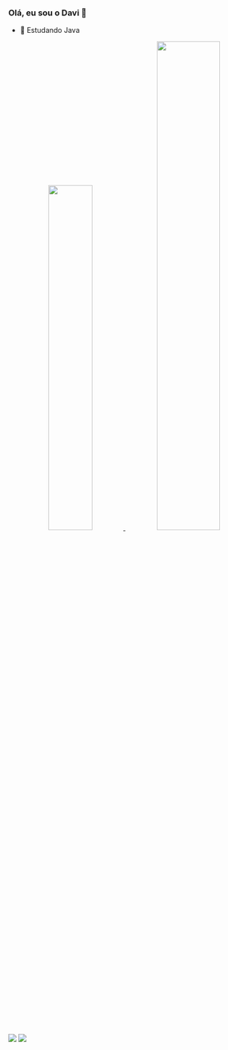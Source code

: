 ### Olá, eu sou o Davi  👋

- 🌱 Estudando Java

<div align="center">
  <a href="https://github.com/davi-aguiar">
  <img height="42%em" src="https://github-readme-stats.vercel.app/api?username=davi-aguiar&show_icons=true&theme=dark&include_all_commits=true&count_private=true"/>
  <img height="50%em" src="https://github-readme-stats.vercel.app/api/top-langs/?username=davi-aguiar&layout=compact&langs_count=7&theme=dark"/>
</div>

##
<div>
 <a href="https://instagram.com/davi_aguiar21" target="_blank"> <img src="https://img.shields.io/badge/-Instagram-%23E4405F?style=for-the-badge&logo=instagram&logoColor=white" target="_blank"></a>
  <a href="https://www.linkedin.com/in/davi-aguiar-45875016a" target="_blank"><img src="https://img.shields.io/badge/-LinkedIn-%230077B5?style=for-the-badge&logo=linkedin&logoColor=white" target="_blank"></a> 
  </div>
  
  
